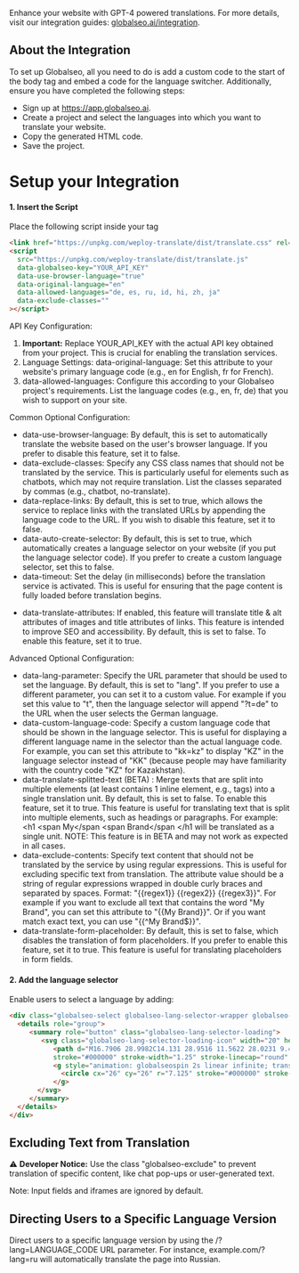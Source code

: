 Enhance your website with GPT-4 powered translations. For more details, visit our integration guides: [globalseo.ai/integration](https://www.globalseo.ai/integration).

## About the Integration
To set up Globalseo, all you need to do is add a custom code to the start of the body tag and embed a code for the language switcher. Additionally, ensure you have completed the following steps:

- Sign up at https://app.globalseo.ai.
- Create a project and select the languages into which you want to translate your website.
- Copy the generated HTML code.
- Save the project.

# Setup your Integration

#### 1. Insert the Script
Place the following script inside your <head> tag
```html
<link href="https://unpkg.com/weploy-translate/dist/translate.css" rel="stylesheet">
<script
  src="https://unpkg.com/weploy-translate/dist/translate.js"
  data-globalseo-key="YOUR_API_KEY"
  data-use-browser-language="true"
  data-original-language="en"
  data-allowed-languages="de, es, ru, id, hi, zh, ja"
  data-exclude-classes=""
></script>
```

API Key Configuration:

1. **Important:** Replace YOUR_API_KEY with the actual API key obtained from your project. This is crucial for enabling the translation services.
2. Language Settings: data-original-language: Set this attribute to your website's primary language code (e.g., en for English, fr for French).
3. data-allowed-languages: Configure this according to your Globalseo project's requirements. List the language codes (e.g., en, fr, de) that you wish to support on your site.

Common Optional Configuration:
- data-use-browser-language: By default, this is set to automatically translate the website based on the user's browser language. If you prefer to disable this feature, set it to false.
- data-exclude-classes: Specify any CSS class names that should not be translated by the service. This is particularly useful for elements such as chatbots, which may not require translation. List the classes separated by commas (e.g., chatbot, no-translate).
- data-replace-links: By default, this is set to true, which allows the service to replace links with the translated URLs by appending the language code to the URL. If you wish to disable this feature, set it to false.
- data-auto-create-selector: By default, this is set to true, which automatically creates a language selector on your website (if you put the language selector code). If you prefer to create a custom language selector, set this to false.
- data-timeout: Set the delay (in milliseconds) before the translation service is activated. This is useful for ensuring that the page content is fully loaded before translation begins.
<!-- - data-dynamic-translation: By default, this is set to true, which enables dynamic translation of new content that is added to the page after the initial load. If you prefer to disable this feature, set it to false. Disabling this feature can prevent malicious actors from translating content that is not intended for translation. -->
- data-translate-attributes: If enabled, this feature will translate title & alt attributes of images and title attributes of links. This feature is intended to improve SEO and accessibility. By default, this is set to false. To enable this feature, set it to true.

Advanced Optional Configuration:
- data-lang-parameter: Specify the URL parameter that should be used to set the language. By default, this is set to "lang". If you prefer to use a different parameter, you can set it to a custom value. For example if you set this value to "t", then the language selector will append "?t=de" to the URL when the user selects the German language.
- data-custom-language-code: Specify a custom language code that should be shown in the language selector. This is useful for displaying a different language name in the selector than the actual language code. For example, you can set this attribute to "kk=kz" to display "KZ" in the language selector instead of "KK" (because people may have familiarity with the country code "KZ" for Kazakhstan).
- data-translate-splitted-text (BETA) : Merge texts that are split into multiple elements (at least contains 1 inline element, e.g., <span> tags) into a single translation unit. By default, this is set to false. To enable this feature, set it to true. This feature is useful for translating text that is split into multiple elements, such as headings or paragraphs. For example: <h1 <span My</span <span Brand</span </h1  will be translated as a single unit. NOTE: This feature is in BETA and may not work as expected in all cases.
- data-exclude-contents: Specify text content that should not be translated by the service by using regular expressions. This is useful for excluding specific text from translation. The attribute value should be a string of regular expressions wrapped in double curly braces and separated by spaces. Format: "{{regex1}} {{regex2}} {{regex3}}". For example if you want to exclude all text that contains the word "My Brand", you can set this attribute to "{{My Brand}}". Or if you want match exact text, you can use "{{^My Brand$}}".
- data-translate-form-placeholder: By default, this is set to false, which disables the translation of form placeholders. If you prefer to enable this feature, set it to true. This feature is useful for translating placeholders in form fields.

#### 2. Add the language selector
Enable users to select a language by adding:
```html
<div class="globalseo-select globalseo-lang-selector-wrapper globalseo-exclude">
  <details role="group">
     <summary role="button" class="globalseo-lang-selector-loading">
        <svg class="globalseo-lang-selector-loading-icon" width="20" height="20" viewBox="0 0 34 34" fill="none" xmlns="http://www.w3.org/2000/svg">
           <path d="M16.7906 28.9982C14.131 28.9516 11.5622 28.0231 9.48748 26.3584C7.4128 24.6937 5.94973 22.3871 5.328 19.8007M16.7906 28.9982C13.4777 28.9404 10.8853 23.521 11.0009 16.8953C11.1166 10.2697 13.8966 4.94402 17.2094 5.00185M16.7906 28.9982C17.4055 29.0089 18.0021 28.8342 18.5667 28.5M16.7906 28.9982C17.4353 29.0094 17.904 28.9456 18.4338 28.8411M5.328 19.8007C8.73815 21.7699 12.6799 22.9255 16.8953 22.9991C17.5541 23.0116 18.2116 22.9969 18.8663 22.9553M5.328 19.8007C5.09283 18.8151 4.98323 17.8037 5.00182 16.7906C5.03917 14.6509 5.63417 12.6503 6.64706 10.9277M17.2094 5.00185C20.5222 5.05968 23.1147 10.4791 22.9991 17.1047C22.9878 17.7501 22.9513 18.3831 22.8914 19M17.2094 5.00185C19.3374 5.03811 21.4175 5.63986 23.2362 6.74538C25.0548 7.8509 26.5467 9.42037 27.5585 11.2928M17.2094 5.00185C15.0814 4.96382 12.9816 5.49262 11.1255 6.53399C9.26935 7.57536 7.72367 9.09181 6.64706 10.9277M27.5585 11.2928C24.612 13.7563 20.8749 15.0729 17.0349 15.0003C13.0382 14.9306 9.40832 13.4003 6.64706 10.9277M27.5585 11.2928C28.5415 13.1075 29.0375 15.146 28.9982 17.2095C28.9905 17.6459 28.9597 18.0764 28.9068 18.5" 
           stroke="#000000" stroke-width="1.25" stroke-linecap="round" stroke-linejoin="round"/>
           <g style="animation: globalseospin 2s linear infinite; transform-origin: 26px 26px;">
             <circle cx="26" cy="26" r="7.125" stroke="#000000" stroke-width="1.75" stroke-dasharray="31.42" stroke-dashoffset="10.47"></circle>
           </g>
       </svg>
     </summary>
  </details>
</div>
```

## Excluding Text from Translation
⚠️ **Developer Notice:** Use the class "globalseo-exclude" to prevent translation of specific content, like chat pop-ups or user-generated text.

Note: Input fields and iframes are ignored by default. 

## Directing Users to a Specific Language Version

Direct users to a specific language version by using the /?lang=LANGUAGE_CODE URL parameter. For instance, example.com/?lang=ru will automatically translate the page into Russian.



